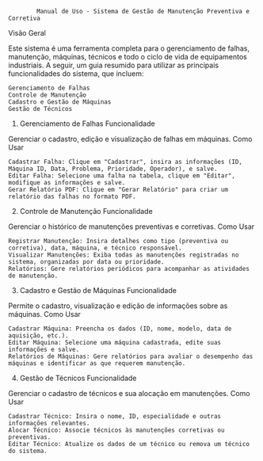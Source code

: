             Manual de Uso - Sistema de Gestão de Manutenção Preventiva e Corretiva


Visão Geral

Este sistema é uma ferramenta completa para o gerenciamento de falhas, manutenção, máquinas, técnicos e todo o ciclo de vida de equipamentos industriais. A seguir, um guia resumido para utilizar as principais funcionalidades do sistema, que incluem:
    

    Gerenciamento de Falhas
    Controle de Manutenção
    Cadastro e Gestão de Máquinas
    Gestão de Técnicos
 

1. Gerenciamento de Falhas
Funcionalidade

Gerenciar o cadastro, edição e visualização de falhas em máquinas.
Como Usar

    Cadastrar Falha: Clique em "Cadastrar", insira as informações (ID, Máquina ID, Data, Problema, Prioridade, Operador), e salve.
    Editar Falha: Selecione uma falha na tabela, clique em "Editar", modifique as informações e salve.
    Gerar Relatório PDF: Clique em "Gerar Relatório" para criar um relatório das falhas no formato PDF.

2. Controle de Manutenção
Funcionalidade

Gerenciar o histórico de manutenções preventivas e corretivas.
Como Usar

    Registrar Manutenção: Insira detalhes como tipo (preventiva ou corretiva), data, máquina, e técnico responsável.
    Visualizar Manutenções: Exiba todas as manutenções registradas no sistema, organizadas por data ou prioridade.
    Relatórios: Gere relatórios periódicos para acompanhar as atividades de manutenção.

3. Cadastro e Gestão de Máquinas
Funcionalidade

Permite o cadastro, visualização e edição de informações sobre as máquinas.
Como Usar

    Cadastrar Máquina: Preencha os dados (ID, nome, modelo, data de aquisição, etc.).
    Editar Máquina: Selecione uma máquina cadastrada, edite suas informações e salve.
    Relatórios de Máquinas: Gere relatórios para avaliar o desempenho das máquinas e identificar as que requerem manutenção.

4. Gestão de Técnicos
Funcionalidade

Gerenciar o cadastro de técnicos e sua alocação em manutenções.
Como Usar

    Cadastrar Técnico: Insira o nome, ID, especialidade e outras informações relevantes.
    Alocar Técnico: Associe técnicos às manutenções corretivas ou preventivas.
    Editar Técnico: Atualize os dados de um técnico ou remova um técnico do sistema.

